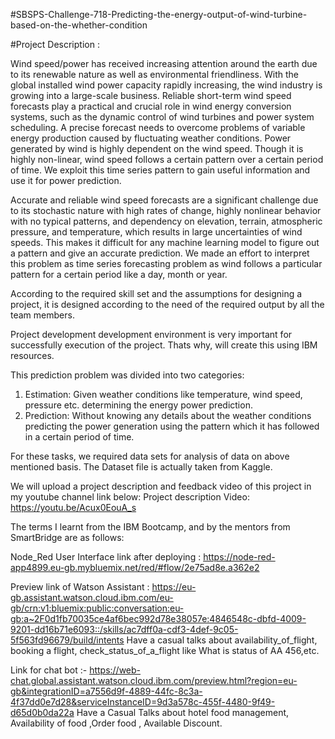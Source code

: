 #SBSPS-Challenge-718-Predicting-the-energy-output-of-wind-turbine-based-on-the-whether-condition

#Project Description :

Wind speed/power has received increasing attention around the earth due to its renewable nature as well as environmental friendliness. With the global installed wind power capacity rapidly increasing, the wind industry is growing into a large-scale business. Reliable short-term wind speed forecasts play a practical and crucial role in wind energy conversion systems, such as the dynamic control of wind turbines and power system scheduling. A precise forecast needs to overcome problems of variable energy production caused by fluctuating weather conditions. Power generated by wind is highly dependent on the wind speed. Though it is highly non-linear, wind speed follows a certain pattern over a certain period of time. We exploit this time series pattern to gain useful information and use it for power prediction. 

Accurate and reliable wind speed forecasts are a significant challenge due to its stochastic nature with high rates of change, highly nonlinear behavior with no typical patterns, and dependency on elevation, terrain, atmospheric pressure, and temperature, which results in large uncertainties of wind speeds. This makes it difficult for any machine learning model to figure out a pattern and give an accurate prediction. We made an effort to interpret this problem as time series forecasting problem as wind follows a particular pattern for a certain period like a day, month or year.

According to the required skill set and the assumptions for designing a project, it is designed according to the need of the required output by all the team members.

Project development development environment is very important for successfully execution of the project.
Thats why, will create this using IBM resources.

This prediction problem was divided into two categories: 
1. Estimation: Given weather conditions like temperature, wind speed, pressure etc. determining the energy power prediction. 
2. Prediction: Without knowing any details about the weather conditions predicting the power generation using the pattern which it has followed in a certain period of time.

For these tasks, we required data sets for analysis of data on above mentioned basis.
The Dataset file is actually taken from Kaggle. 

We will upload a project description and feedback video of this project in my youtube channel link below: 
Project description Video: https://youtu.be/Acux0EouA_s

The terms I learnt from the IBM Bootcamp, and by the mentors from SmartBridge are as follows:

Node_Red User Interface link after deploying : https://node-red-app4899.eu-gb.mybluemix.net/red/#flow/2e75ad8e.a362e2

Preview link of Watson Assistant : https://eu-gb.assistant.watson.cloud.ibm.com/eu-gb/crn:v1:bluemix:public:conversation:eu-gb:a~2F0d1fb70035ce4af6bec992d78e38057e:4846548c-dbfd-4009-9201-dd16b71e6093::/skills/ac7dff0a-cdf3-4def-9c05-5f563fd96679/build/intents Have a casual talks about availability_of_flight, booking a flight, check_status_of_a_flight like What is status of AA 456,etc.

Link for chat bot :- https://web-chat.global.assistant.watson.cloud.ibm.com/preview.html?region=eu-gb&integrationID=a7556d9f-4889-44fc-8c3a-4f37dd0e7d28&serviceInstanceID=9d3a578c-455f-4480-9f49-d65d0b0da22a
Have a Casual Talks about hotel food management, Availability of food ,Order food , Available Discount.
